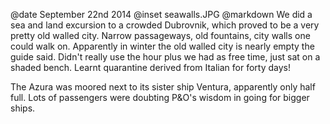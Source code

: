@date		September 22nd 2014
@inset		seawalls.JPG
@markdown
We did a sea and land excursion to a crowded Dubrovnik, which proved to be
a very pretty old walled city. Narrow passageways, old fountains, city walls one could walk on.
Apparently in winter the old walled city is nearly empty the guide said. Didn't really
use the hour plus we had as free time, just sat on a shaded bench. Learnt quarantine derived from Italian for forty days!

The Azura was moored next to its sister ship Ventura, apparently only half full.  Lots of
passengers were doubting P&amp;O's wisdom in going for bigger ships.
